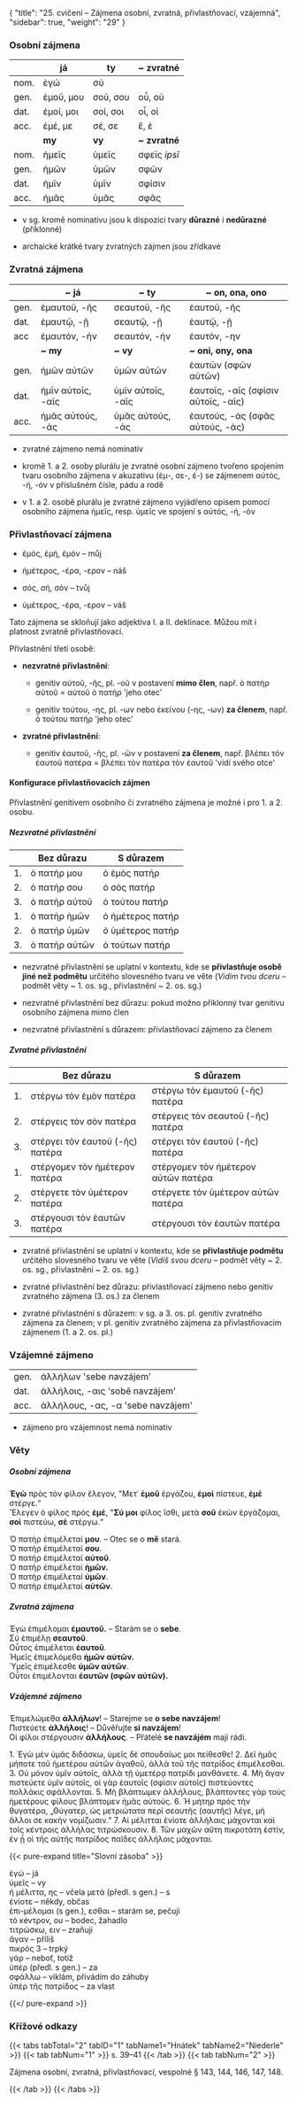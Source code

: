 {
"title": "25. cvičení – Zájmena osobní, zvratná, přivlastňovací, vzájemná",
    "sidebar": true,
    "weight": "29"
}

### Osobní zájmena

|      | já        | ty       | ~ zvratné     |
| ---- | --------- | -------- | ------------- |
| nom. | ἐγώ       | σύ       |               |
| gen. | ἐμοῦ, μου | σοῦ, σου | οὗ, οὑ        |
| dat. | ἐμοί, μοι | σοί, σοι | οἷ, οἱ        |
| acc. | ἐμέ, με   | σέ, σε   | ἕ, ἑ          |
|      | **my**    | **vy**   | **~ zvratné** |
| nom. | ἡμεῖς     | ὑμεῖς    | σφεῖς *ipsī*  |
| gen. | ἡμῶν      | ὑμῶν     | σφῶν          |
| dat. | ἡμῖν      | ὑμῖν     | σφίσιν        |
| acc. | ἡμᾶς      | ὑμᾶς     | σφᾶς          |

- v sg. kromě nominativu jsou k dispozici tvary **důrazné** i **nedůrazné** (příklonné)

- archaické krátké tvary zvratných zájmen jsou zřídkavé

### Zvratná zájmena

|      | ~ já              | ~ ty              | ~ on, ona, ono                      |
| ---- | ----------------- | ----------------- | ----------------------------------- |
| gen. | ἐμαυτοῦ, -ῆς      | σεαυτοῦ, -ῆς      | ἑαυτοῦ, -ῆς                         |
| dat. | ἐμαυτῷ, -ῇ        | σεαυτῷ, -ῇ        | ἑαυτῷ, -ῇ                           |
| acc  | ἐμαυτόν, -ήν      | σεαυτόν, -ήν      | ἑαυτόν, -ην                         |
|      | **~ my**          | **~ vy**          | **~ oni, ony, ona**                 |
| gen. | ἡμῶν αὐτῶν        | ὑμῶν αὐτῶν        | ἑαυτῶν (σφῶν αὐτῶν)                 |
| dat. | ἡμῖν αὐτοῖς, -αῖς | ὑμῖν αὐτοῖς, -αῖς | ἑαυτοῖς, -αῖς (σφίσιν αὐτοῖς, -αῖς) |
| acc. | ἡμᾶς αὐτούς, -άς  | ὑμᾶς αὐτούς, -άς  | ἑαυτούς, -άς (σφᾶς αὐτούς, -άς)     |

- zvratné zájmeno nemá nominativ

- kromě 1. a 2. osoby plurálu je zvratné osobní zájmeno tvořeno spojením tvaru osobního zájmena v akuzativu (ἐμ-, σε-, ἑ-) se zájmenem αὐτός, -ή, -όν v příslušném čísle, pádu a rodě

- v 1. a 2. osobě plurálu je zvratné zájmeno vyjádřeno opisem pomocí osobního zájmena ἡμεῖς, resp. ὑμεῖς ve spojení s αὐτός, -ή, -όν

### Přivlastňovací zájmena

- ἐμός, ἐμή, ἐμόν – můj

- ἡμέτερος, -έρα, -ερον – náš

- σός, σή, σόν – tvůj

- ὑμέτερος, -έρα, -ερον – váš

Tato zájmena se skloňují jako adjektiva I. a II. deklinace. Můžou mít i platnost zvratně přivlastňovací.

Přivlastnění třetí osobě:

- **nezvratné přivlastnění**: 
  
  - genitiv αὐτοῦ, -ῆς, pl. -οῦ v postavení **mimo člen**, např. ὁ πατὴρ αὐτοῦ = αὐτοῦ ὁ πατήρ 'jeho otec' 
  
  - genitiv τούτου, -ης, pl. -ων nebo ἐκείνου (-ης, -ων) **za členem**, např. ὁ τούτου πατήρ 'jeho otec'

- **zvratné přivlastnění**: 
  
  - genitiv ἑαυτοῦ, -ῆς, pl. -ῶν v postavení **za členem**, např. βλέπει τὸν ἑαυτοῦ πατέρα = βλέπει τὸν πατέρα τὸν ἑαυτοῦ 'vidí svého otce'

#### Konfigurace přivlastňovacích zájmen

Přivlastnění genitivem osobního či zvratného zájmena je možné i pro 1. a 2. osobu.

##### Nezvratné přivlastnění

|     | Bez důrazu    | S důrazem        |
| --- | ------------- | ---------------- |
| 1.  | ὁ πατήρ μου   | ὁ ἐμὸς πατήρ     |
| 2.  | ὁ πατήρ σου   | ὁ σὸς πατήρ      |
| 3.  | ὁ πατήρ αὐτοῦ | ὁ τούτου πατήρ   |
| 1.  | ὁ πατήρ ἡμῶν  | ὁ ἡμέτερος πατήρ |
| 2.  | ὁ πατήρ ὑμῶν  | ὁ ὑμέτερος πατήρ |
| 3.  | ὁ πατήρ αὐτῶν | ὁ τούτων πατήρ   |

- nezvratné přivlastnění se uplatní v kontextu, kde se **přivlastňuje osobě jiné než podmětu** určitého slovesného tvaru ve věte (*Vidím tvou dceru* – podmět věty ~ 1. os. sg., přivlastnění ~ 2. os. sg.)

- nezvratné přivlastnění bez důrazu: pokud možno příklonný tvar genitivu osobního zájmena mimo člen

- nezvratné přivlastnění s důrazem: přivlastňovací zájmeno za členem

##### Zvratné přivlastnění

|     | Bez důrazu                      | S důrazem                           |
| --- | ------------------------------- | ----------------------------------- |
| 1.  | στέργω τὸν ἐμὸν πατέρα          | στέργω τὸν ἐμαυτοῦ (-ῆς) πατέρα     |
| 2.  | στέργεις τὸν σὸν πατέρα         | στέργεις τὸν σεαυτοῦ (-ῆς) πατέρα   |
| 3.  | στέργει τὸν ἑαυτοῦ (-ῆς) πατέρα | στέργει τὸν ἑαυτοῦ (-ῆς) πατέρα     |
| 1.  | στέργομεν τὸν ἡμέτερον πατέρα   | στέργομεν τὸν ἡμέτερον αὐτῶν πατέρα |
| 2.  | στέργετε τὸν ὑμέτερον πατέρα    | στέργετε τὸν ὑμέτερον αὐτῶν πατέρα  |
| 3.  | στέργουσι τὸν ἑαυτῶν πατέρα     | στέργουσι τὸν ἑαυτῶν πατέρα         |

- zvratné přivlastnění se uplatní v kontextu, kde se **přivlastňuje podmětu** určitého slovesného tvaru ve věte (*Vidíš svou dceru* – podmět věty ~ 2. os. sg., přivlastnění ~ 2. os. sg.)

- zvratné přivlastnění bez důrazu: přivlastňovací zájmeno nebo genitiv zvratného zájmena (3. os.) za členem

- zvratné přivlastnění s důrazem: v sg. a 3. os. pl. genitiv zvratného zájmena za členem; v pl. genitiv zvratného zájmena za přivlastňovacím zájmenem (1. a 2. os. pl.)

### Vzájemné zájmeno

|      |                                   |
| ---- | --------------------------------- |
| gen. | ἀλλήλων 'sebe navzájem'           |
| dat. | ἀλλήλοις, -αις 'sobě navzájem'    |
| acc. | ἀλλήλους, -ας, -α 'sebe navzájem' |

- zájmeno pro vzájemnost nemá nominativ

### Věty

##### Osobní zájmena

**Ἐγὼ** πρὸς τὸν φίλον ἔλεγον, "Μετ᾿ **ἐμοῦ** ἐργάζου, **ἐμοὶ** πίστευε, **ἐμὲ** στέργε.“  
Ἔλεγεν ὁ φίλος πρὸς **ἐμέ**, "**Σύ μοι** φίλος ἴσθι, μετὰ **σοῦ** ἑκὼν ἐργάζομαι, **σοὶ** πιστεύω, **σὲ** στέργω.“

Ὁ πατὴρ ἐπιμέλεταί **μου**.  – Otec se o **mě** stará.  
Ὁ πατὴρ ἐπιμέλεταί **σου**.  
Ὁ πατὴρ ἐπιμέλεταί **αὐτοῦ**.  
Ὁ πατὴρ ἐπιμέλεταί **ἡμῶν.**  
Ὁ πατὴρ ἐπιμέλεταί **ὑμῶν**.   
Ὁ πατὴρ ἐπιμέλεταί **αὐτῶν**. 

##### Zvratná zájmena

Ἐγὼ ἐπιμέλομαι **ἐμαυτοῦ.** – Starám se o **sebe**.   
Σὺ ἐπιμέλῃ **σεαυτοῦ**.  
Οὗτος ἐπιμέλεται **ἑαυτοῦ**.  
Ἡμεῖς ἐπιμελόμεθα **ἡμῶν αὐτῶν.**  
Ὑμεῖς ἐπιμέλεσθε **ὑμῶν αὐτῶν**.  
Οὗτοι ἐπιμέλονται **ἑαυτῶν  (σφῶν αὐτῶν).**

##### Vzájemné zájmeno

Ἐπιμελώμεθα **ἀλλήλων**! – Starejme se **o sebe navzájem**!  
Πιστεύετε **ἀλλήλοις**! – Důvěřujte **si navzájem**!  
Οἱ φίλοι στέργουσιν **ἀλλήλους**. – Přátelé **se navzájém** mají rádi.

1\. Ἐγὼ μὲν ὑμᾶς διδάσκω, ὑμεῖς δὲ σπουδαίως μοι πείθεσθε! 2. Δεῖ ἡμᾶς μήποτε τοῦ ἡμετέρου αὐτῶν ἀγαθοῦ, ἀλλὰ τοῦ τῆς πατρίδος ἐπιμέλεσθαι. 3. Οὐ μόνον ὑμῖν αὐτοῖς, ἀλλὰ τῇ ὑμετέρᾳ πατρίδι μανθάνετε. 4. Μὴ ἄγαν πιστεύετε ὑμῖν αὐτοῖς, oἱ γὰρ ἑαυτοῖς (σφίσιν αὐτοῖς) πιστεύovτες πολλάκις σφάλλονται. 5. Μὴ βλάπτωμεν ἀλλήλους, βλάπτοντες γὰρ τοὺς ἡμετέρους φίλους βλάπτομεν ἡμᾶς αὐτούς. 6. Ἡ μήτηρ πρὸς
τὴν θυγατέρα, „Θύγατερ, ὡς μετριώτατα περὶ σεαυτῆς (σαυτῆς) λέγε, μὴ ἄλλοι σε κακὴν νομίζωσιν.“ 7. Αἱ μέλιτται ἐνίοτε ἀλλήλαις μάχονται καὶ τοῖς κέντροις ἀλλήλας τιτρώσκουσιν. 8. Τῶν μαχῶν αὕτη πικροτάτη ἐστίν, ἐν ᾗ oἱ τῆς αὐτῆς πατρίδος παῖδες ἀλλήλοις μάχονται.

{{< pure-expand title="Slovní zásoba" >}}      

ἐγώ – já   
ὑμεῖς – vy   
ἡ μέλιττα, ης – včela
μετά (předl. s gen.) – s   
ἐνίοτε – někdy, občas  
ἐπι-μέλομαι (s gen.), εσθαι – starám se, pečuji  
τὸ κévτρov, oυ – bodec, žahadlo  
τιτρώσκω, ειν – zraňuji  
ἄγαν – příliš   
πικρός 3 – trpký  
γάρ – neboť, totiž   
ὑπέρ (předl. s gen.) – za  
σφάλλω – viklám, přivádím do záhuby  
ὑπὲρ τῆς πατρίδος – za vlast

{{</ pure-expand >}}

### Křížové odkazy

{{< tabs tabTotal="2" tabID="1" tabName1="Hnátek" tabName2="Niederle" >}}
{{< tab tabNum="1" >}}
s. 39–41
{{< /tab >}}
{{< tab tabNum="2" >}}

Zájmena osobní, zvratná, přivlastňovací, vespolné § 143, 144, 146, 147, 148.

{{< /tab >}}
{{< /tabs >}}
